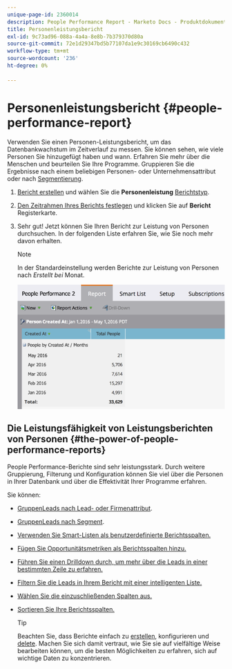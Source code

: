 ```yaml
---
unique-page-id: 2360014
description: People Performance Report - Marketo Docs - Produktdokumentation
title: Personenleistungsbericht
exl-id: 9c73ad96-088a-4a4a-8e8b-7b379370d80a
source-git-commit: 72e1d29347bd5b77107da1e9c30169cb6490c432
workflow-type: tm+mt
source-wordcount: '236'
ht-degree: 0%

---
```


# Personenleistungsbericht {#people-performance-report}

Verwenden Sie einen Personen-Leistungsbericht, um das Datenbankwachstum im Zeitverlauf zu messen. Sie können sehen, wie viele Personen Sie hinzugefügt haben und wann. Erfahren Sie mehr über die Menschen und beurteilen Sie Ihre Programme. Gruppieren Sie die Ergebnisse nach einem beliebigen Personen- oder Unternehmensattribut oder nach [Segmentierung](/help/marketo/product-docs/personalization/segmentation-and-snippets/segmentation/create-a-segmentation.md).

1. [Bericht erstellen](/help/marketo/product-docs/reporting/basic-reporting/creating-reports/create-a-report-in-a-program.md) und wählen Sie die **Personenleistung** [Berichtstyp](/help/marketo/product-docs/reporting/basic-reporting/report-types/report-type-overview.md).

1. [Den Zeitrahmen Ihres Berichts festlegen](/help/marketo/product-docs/reporting/basic-reporting/editing-reports/change-a-report-time-frame.md) und klicken Sie auf **Bericht** Registerkarte.

1. Sehr gut! Jetzt können Sie Ihren Bericht zur Leistung von Personen durchsuchen. In der folgenden Liste erfahren Sie, wie Sie noch mehr davon erhalten.

   >[!NOTE]
   >
   >In der Standardeinstellung werden Berichte zur Leistung von Personen nach *Erstellt bei* Monat.

   ![](assets/one.png)

## Die Leistungsfähigkeit von Leistungsberichten von Personen {#the-power-of-people-performance-reports}

People Performance-Berichte sind sehr leistungsstark. Durch weitere Gruppierung, Filterung und Konfiguration können Sie viel über die Personen in Ihrer Datenbank und über die Effektivität Ihrer Programme erfahren.

Sie können:

* [GruppenLeads nach Lead- oder Firmenattribut](/help/marketo/product-docs/reporting/basic-reporting/report-activity/group-person-reports-by-attribute.md).
* [GruppenLeads nach Segment](/help/marketo/product-docs/personalization/segmentation-and-snippets/segmentation/group-person-reports-by-segment.md).
* [Verwenden Sie Smart-Listen als benutzerdefinierte Berichtsspalten.](/help/marketo/product-docs/reporting/basic-reporting/editing-reports/add-custom-columns-to-a-person-report.md)
* [Fügen Sie Opportunitätsmetriken als Berichtsspalten hinzu.](/help/marketo/product-docs/reporting/basic-reporting/editing-reports/add-opportunity-columns-to-a-lead-report.md)
* [Führen Sie einen Drilldown durch, um mehr über die Leads in einer bestimmten Zeile zu erfahren.](/help/marketo/product-docs/reporting/basic-reporting/report-activity/drill-down-in-a-people-performance-report.md)
* [Filtern Sie die Leads in Ihrem Bericht mit einer intelligenten Liste.](/help/marketo/product-docs/reporting/basic-reporting/editing-reports/filter-people-in-a-report-with-a-smart-list.md)
* [Wählen Sie die einzuschließenden Spalten aus.](/help/marketo/product-docs/reporting/basic-reporting/editing-reports/select-report-columns.md)
* [Sortieren Sie Ihre Berichtsspalten.](/help/marketo/product-docs/reporting/basic-reporting/editing-reports/sort-report-on-columns.md)

   >[!TIP]
   >
   >Beachten Sie, dass Berichte einfach zu [erstellen](/help/marketo/product-docs/reporting/basic-reporting/creating-reports/create-a-report-in-a-program.md), konfigurieren und [delete](/help/marketo/product-docs/reporting/basic-reporting/report-activity/delete-a-report.md). Machen Sie sich damit vertraut, wie Sie sie auf vielfältige Weise bearbeiten können, um die besten Möglichkeiten zu erfahren, sich auf wichtige Daten zu konzentrieren.
